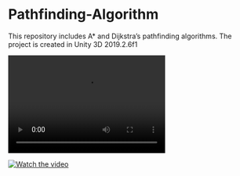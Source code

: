 # Pathfinding-Algorithm
This repository includes A* and Dijkstra’s pathfinding algorithms. The project is created in Unity 3D 2019.2.6f1


<video src="https://drive.google.com/file/d/1HRAyIs8sO5fhaAlBXFAtHF00uDbzvBdU/view?usp=sharing" width="320" height="200" controls preload></video>
 
 [![Watch the video](https://i.imgur.com/vKb2F1B.png)](https://drive.google.com/file/d/1HRAyIs8sO5fhaAlBXFAtHF00uDbzvBdU/view?usp=sharing)
